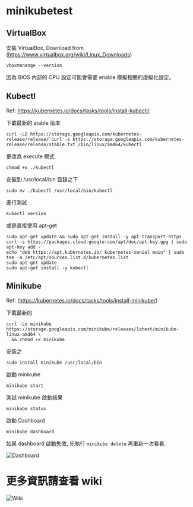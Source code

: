 # minikubetest

## VirtualBox
安裝 VirtualBox, Download from (https://www.virtualbox.org/wiki/Linux_Downloads)

```
vboxmanange --version
```

因為 BIOS 內部的 CPU 設定可能會需要 enable 模擬相關的虛擬化設定。

## Kubectl

Ref: https://kubernetes.io/docs/tasks/tools/install-kubectl/

下載最新的 stable 版本
```
curl -LO https://storage.googleapis.com/kubernetes-release/release/`curl -s https://storage.googleapis.com/kubernetes-release/release/stable.txt`/bin/linux/amd64/kubectl
```

更改為 execute 模式
```
chmod +x ./kubectl
```

安裝到 /usr/local/bin 目錄之下
```
sudo mv ./kubectl /usr/local/bin/kubectl
```

進行測試
```
kubectl version
```

或是直接使用 apt-get
```
sudo apt-get update && sudo apt-get install -y apt-transport-https
curl -s https://packages.cloud.google.com/apt/doc/apt-key.gpg | sudo apt-key add -
echo "deb https://apt.kubernetes.io/ kubernetes-xenial main" | sudo tee -a /etc/apt/sources.list.d/kubernetes.list
sudo apt-get update
sudo apt-get install -y kubectl
```

## Minikube

Ref: (https://kubernetes.io/docs/tasks/tools/install-minikube/)

下載最新的
```
curl -Lo minikube https://storage.googleapis.com/minikube/releases/latest/minikube-linux-amd64 \
  && chmod +x minikube
```

安裝之
```
sudo install minikube /usr/local/bin
```
啟動 minikube
```
minikube start
```
測試 minikube 啟動結果
```
minikube status
```

啟動 Dashboard
```
minikube dashboard
```
如果 dashboard 啟動失敗, 先執行 ```minikube delete``` 再重新一次看看.


![Dashboard](https://user-images.githubusercontent.com/1997268/63643843-bd3df500-c70c-11e9-9c8c-713eab2e0d94.png)


# 更多資訊請查看 wiki
![Wiki](https://github.com/jakarta99/minikubetest/wiki)
